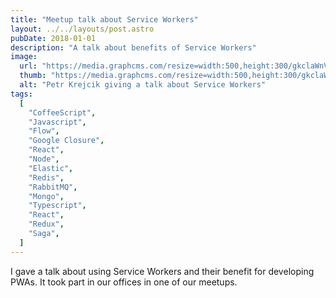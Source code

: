 ```yaml
---
title: "Meetup talk about Service Workers"
layout: ../../layouts/post.astro
pubDate: 2018-01-01
description: "A talk about benefits of Service Workers"
image:
  url: "https://media.graphcms.com/resize=width:500,height:300/gkclaWnVQJyw3vs9ucQA"
  thumb: "https://media.graphcms.com/resize=width:500,height:300/gkclaWnVQJyw3vs9ucQA"
  alt: "Petr Krejcik giving a talk about Service Workers"
tags:
  [
    "CoffeeScript",
    "Javascript",
    "Flow",
    "Google Closure",
    "React",
    "Node",
    "Elastic",
    "Redis",
    "RabbitMQ",
    "Mongo",
    "Typescript",
    "React",
    "Redux",
    "Saga",
  ]
---
```

I gave a talk about using Service Workers and their benefit for developing PWAs. It took part in our offices in one of our meetups.